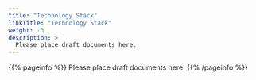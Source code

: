 ```yaml
---
title: "Technology Stack"
linkTitle: "Technology Stack"
weight: -3
description: >
  Please place draft documents here.
---
```


{{% pageinfo %}}
Please place draft documents here.
{{% /pageinfo %}}

